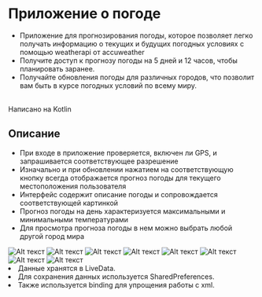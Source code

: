 # Приложение о погоде

- Приложение для прогнозирования погоды, которое позволяет легко получать информацию о текущих и будущих погодных условиях с помощью weatherapi от accuweather
- Получите доступ к прогнозу погоды на 5 дней и 12 часов, чтобы планировать заранее.
- Получайте обновления погоды для различных городов, что позволит вам быть в курсе погодных условий по всему миру.

</br>
Написано на Kotlin

## Описание

* При входе в приложение проверяется, включен ли GPS, и запрашивается соответствующее разрешение
* Изначально и при обновлении нажатием на соответствующую кнопку всегда отображается прогноз погоды для текущего местоположения пользователя
* Интерфейс содержит описание погоды и сопровождается соответствующей картинкой
* Прогноз погоды на день характеризуется максимальными и минимальными температурами
* Для просмотра прогноза погоды в нем можно выбрать любой другой город мира

<img src="https://github.com/N1oH0my/WeatherApp/blob/mainBranch/img/1.jpg" alt="Alt текст">
<img src="https://github.com/N1oH0my/WeatherApp/blob/mainBranch/img/2.jpg" alt="Alt текст">
<img src="https://github.com/N1oH0my/WeatherApp/blob/mainBranch/img/3.jpg" alt="Alt текст">
<img src="https://github.com/N1oH0my/WeatherApp/blob/mainBranch/img/4.jpg" alt="Alt текст">
<img src="https://github.com/N1oH0my/WeatherApp/blob/mainBranch/img/5.jpg" alt="Alt текст">
<img src="https://github.com/N1oH0my/WeatherApp/blob/mainBranch/img/6.jpg" alt="Alt текст">
<img src="https://github.com/N1oH0my/WeatherApp/blob/mainBranch/img/7.jpg" alt="Alt текст">
<img src="https://github.com/N1oH0my/WeatherApp/blob/mainBranch/img/8.jpg" alt="Alt текст">

<li>Данные хранятся в LiveData.</li>
<li>Для сохранения данных используется SharedPreferences.</li>
<li>Также используется binding для упрощения работы с xml.</li>
